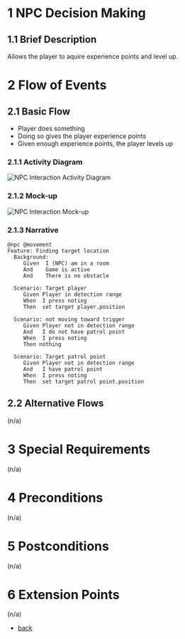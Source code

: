 # 1 NPC Decision Making

## 1.1 Brief Description
Allows the player to aquire experience points and level up. 

# 2 Flow of Events
## 2.1 Basic Flow
- Player does something
- Doing so gives the player experience points
- Given enough experience points, the player levels up

### 2.1.1 Activity Diagram
![NPC Interaction Activity Diagram](https://albgei.github.io/gamedevs/UCs/UC5%20Activity%20Diagram.png)

### 2.1.2 Mock-up
![NPC Interaction Mock-up](https://albgei.github.io/gamedevs/UCs/UC5%20Mark-up.jpg)

### 2.1.3 Narrative
```gherkin
@npc @movement
Feature: Finding target location
  Background:
     Given  I (NPC) am in a room
     And    Game is active
     And    There is no obstacle

  Scenario: Target player
     Given Player in detection range
     When  I press noting
     Then  set target player.position

  Scenario: not moving toward trigger
     Given Player not in detection range
     And   I do not have patrol point
     When  I press noting
     Then nothing

  Scenario: Target patrol point
     Given Player not in detection range
     And   I have patrol point
     When  I press noting
     Then  set target patrol point.position
```

## 2.2 Alternative Flows
(n/a)

# 3 Special Requirements
(n/a)

# 4 Preconditions
(n/a)

# 5 Postconditions
(n/a)
 
# 6 Extension Points
(n/a)

- [back](https://albgei.github.io/gamedevs/blog-2021-10-28)




<script src="https://utteranc.es/client.js"
        repo="albgei/gamedevs"
        issue-term="pathname"
        label="commentary_"
        theme="github-dark"
        crossorigin="anonymous"
        async>

